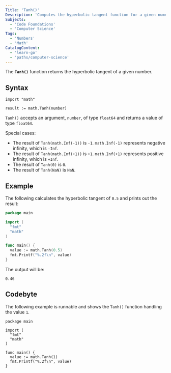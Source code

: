 ```yaml
---
Title: 'Tanh()'
Description: 'Computes the hyperbolic tangent function for a given numeric input.'
Subjects:
  - 'Code Foundations'
  - 'Computer Science'
Tags:
  - 'Numbers'
  - 'Math'
CatalogContent:
  - 'learn-go'
  - 'paths/computer-science'
---
```


The **`Tanh()`** function returns the hyperbolic tangent of a given number.

## Syntax

```pseudo
import "math"

result := math.Tanh(number)
```

`Tanh()` accepts an argument, `number`, of type `float64` and returns a value of type `float64`.

Special cases:

- The result of `Tanh(math.Inf(-1))` is `-1`. `math.Inf(-1)` represents negative infinity, which is `-Inf`.
- The result of `Tanh(math.Inf(+1))` is `+1`. `math.Inf(+1)` represents positive infinity, which is `+Inf`.
- The result of `Tanh(0)` is `0`.
- The result of `Tanh(NaN)` is `NaN`.

## Example

The following calculates the hyperbolic tangent of `0.5` and prints out the result:

```go
package main

import (
  "fmt"
  "math"
)

func main() {
  value := math.Tanh(0.5)
  fmt.Printf("%.2f\n", value)
}
```

The output will be:

```shell
0.46
```

## Codebyte

The following example is runnable and shows the `Tanh()` function handling the value `1`.

```codebyte/golang
package main

import (
  "fmt"
  "math"
)

func main() {
  value := math.Tanh(1)
  fmt.Printf("%.2f\n", value)
}
```
